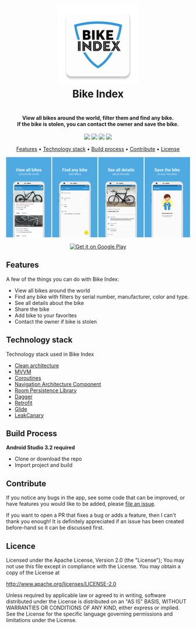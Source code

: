 <h1 align="center" style="text-align: center; padding-bottom: 20px;">
  <br>
  <a href="http://www.bikeindex.org"><img src="ic_launcher-web.png" alt="Bike Index" width="220"/></a>
  <br>
  Bike Index
  <br>
</h1>

<h4 align="center">View all bikes around the world, filter them and find any bike. <br>If the bike is stolen, you can contact the owner and save the bike.</h4>

<p align="center">
  <img src="https://img.shields.io/badge/release-v1.2.1-orange.svg">
  <img src="https://img.shields.io/badge/size-3.5%20MB-blue.svg">
  <img src="https://img.shields.io/badge/rating-5.0%2F5.0-brightgreen.svg">
  <a href="https://bikeindex.org/support_bike_index">
    <img src="https://img.shields.io/badge/%24-support%20us-ff69b4.svg">
  </a>
</p>

<p align="center">
  <a href="#features">Features</a> •
  <a href="#technology-stack">Technology stack</a> •
  <a href="#build-process">Build process</a> •
  <a href="#contribute">Contribute</a> •
  <a href="#license">License</a>
</p>

<p align="center">
  <img src="screenshots.jpg">
</p>

<p align="center">
  <a href="https://play.google.com/store/apps/details?id=com.sonkins.bikeindex">
    <img src="https://play.google.com/intl/en_us/badges/images/generic/en_badge_web_generic.png" alt="Get it on Google Play" width="250"/>
  </a>
</p>

## Features

A few of the things you can do with Bike Index:

* View all bikes around the world
* Find any bike with filters by serial number, manufacturer, color and type.
* See all details about the bike
* Share the bike
* Add bike to your favorites
* Contact the owner if bike is stolen

## Technology stack

Technology stack used in Bike Index

* [Clean architecture](https://fernandocejas.com/2014/09/03/architecting-android-the-clean-way/)
* [MVVM](https://developer.android.com/topic/libraries/architecture/viewmodel)
* [Coroutines](https://kotlinlang.org/docs/reference/coroutines.html)
* [Navigation Architecture Component](https://developer.android.com/topic/libraries/architecture/navigation/)
* [Room Persistence Library](https://developer.android.com/training/data-storage/room/)
* [Dagger](https://google.github.io/dagger/)
* [Retrofit](https://square.github.io/retrofit/)
* [Glide](https://github.com/bumptech/glide)
* [LeakCanary](https://github.com/square/leakcanary)

## Build Process

**Android Studio 3.2 required**

* Clone or download the repo
* Import project and build

## Contribute

If you notice any bugs in the app, see some code that can be improved, or have features you would like to be added, please [file an issue](https://github.com/vladsonkin/bikeindex/issues/new).

If you want to open a PR that fixes a bug or adds a feature, then I can't thank you enough! It is definitely appreciated if an issue has been created before-hand so it can be discussed first.

## Licence

Licensed under the Apache License, Version 2.0 (the "License");
You may not use this file except in compliance with the License.
You may obtain a copy of the License at

http://www.apache.org/licenses/LICENSE-2.0

Unless required by applicable law or agreed to in writing, software
distributed under the License is distributed on an "AS IS" BASIS,
WITHOUT WARRANTIES OR CONDITIONS OF ANY KIND, either express or implied.
See the License for the specific language governing permissions and
limitations under the License.